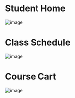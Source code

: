 # Student Home
![image](https://github.com/user-attachments/assets/91a47c1a-a7e5-41a5-8117-fe7b6bf85706)
# Class Schedule
![image](https://github.com/user-attachments/assets/d5c10062-cd31-474a-8392-361699d997a7)
# Course Cart
![image](https://github.com/user-attachments/assets/25e4ed5e-5f71-41b7-917f-f99a235058db)
